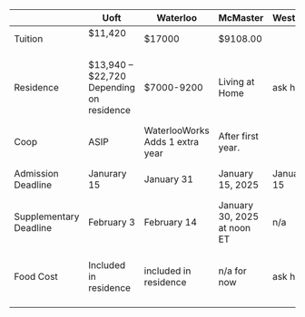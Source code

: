 
|                        | Uoft                                        | Waterloo                           | McMaster                    | Western    | TMU                                             | uOttawa |
| ---------------------- | ------------------------------------------- | ---------------------------------- | --------------------------- | ---------- | ----------------------------------------------- | ------- |
| Tuition                | $11,420<br><br>                             | $17000                             | $9108.00                    |            | $7,236 - $9,749                                 |         |
| Residence              | $13,940 – $22,720<br>Depending on residence | $7000-9200                         | Living at Home              | ask haly   | $2,220.56 - $3,672.06 Depending on the location |         |
| Coop                   | ASIP                                        | WaterlooWorks<br>Adds 1 extra year | After first year.           |            | Adds 1 extra year                               |         |
| Admission Deadline     | Janurary 15                                 | January 31                         | January 15, 2025            | January 15 | no clue<br>horrible website                     |         |
| Supplementary Deadline | February 3                                  | February 14                        | January 30, 2025 at noon ET | n/a        | n/a                                             |         |
| Food Cost              | Included in residence                       | included in residence              | n/a for now                 | ask haly   | $5,092 to $6,920<br><br>$1,139 to $1500         |         |
